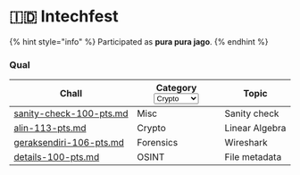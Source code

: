 # 🇮🇩 Intechfest

{% hint style="info" %}
Participated as **pura pura jago**.
{% endhint %}

### Qual

<table><thead><tr><th>Chall</th><th width="141">Category<select><option value="Ss8dGS7qITll" label="Crypto" color="blue"></option><option value="gD8P4Ymp1dWf" label="OSINT" color="blue"></option><option value="r1ZYBETUH8ON" label="Forensics" color="blue"></option><option value="tuonHpKymmWs" label="Misc" color="blue"></option></select></th><th>Topic</th></tr></thead><tbody><tr><td><a data-mention href="sanity-check-100-pts.md">sanity-check-100-pts.md</a></td><td><span data-option="tuonHpKymmWs">Misc</span></td><td>Sanity check</td></tr><tr><td><a data-mention href="alin-113-pts.md">alin-113-pts.md</a></td><td><span data-option="Ss8dGS7qITll">Crypto</span></td><td>Linear Algebra</td></tr><tr><td><a data-mention href="geraksendiri-106-pts.md">geraksendiri-106-pts.md</a></td><td><span data-option="r1ZYBETUH8ON">Forensics</span></td><td>Wireshark</td></tr><tr><td><a data-mention href="details-100-pts.md">details-100-pts.md</a></td><td><span data-option="gD8P4Ymp1dWf">OSINT</span></td><td>File metadata</td></tr></tbody></table>
